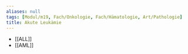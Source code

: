 ```yaml
---
aliases: null
tags: [Modul/m19, Fach/Onkologie, Fach/Hämatologie, Art/Pathologie]
title: Akute Leukämie
---
```

- [[ALL]]
- [[AML]]